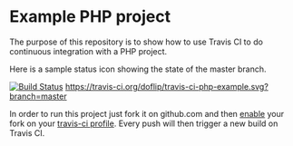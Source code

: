 Example PHP project
===================

The purpose of this repository is to show how to use Travis CI to do
continuous integration with a PHP project.

Here is a sample status icon showing the state of the master branch.

[![Build Status](https://travis-ci.org/doflip/travis-ci-php-example.svg?branch=master)](https://travis-ci.org/doflip/travis-ci-php-example.svg)
https://travis-ci.org/doflip/travis-ci-php-example.svg?branch=master

In order to run this project just fork it on github.com and then [enable](http://about.travis-ci.org/docs/user/getting-started/)
your fork on your [travis-ci profile](http://travis-ci.org/profile). Every push will then trigger a new build on Travis CI.
